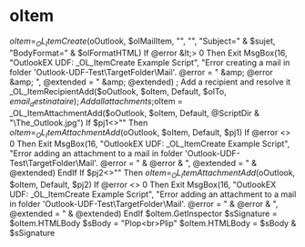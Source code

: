 # oItem
  $oItem = _OL_ItemCreate($oOutlook, $olMailItem, "", "", "Subject=" &amp; $sujet, "BodyFormat=" &amp; $olFormatHTML)    If @error &lt;> 0 Then Exit MsgBox(16, "OutlookEX UDF: _OL_ItemCreate Example Script", "Error creating a mail in folder 'Outlook-UDF-Test\TargetFolder\Mail'. @error = " &amp; @error &amp; ", @extended = " &amp; @extended)    ; Add a recipient and resolve it    _OL_ItemRecipientAdd($oOutlook, $oItem, Default, $olTo, $email_destinataire)     ; Add all attachments    ;$oItem = _OL_ItemAttachmentAdd($oOutlook, $oItem, Default, @ScriptDir &amp; "\The_Outlook.jpg")    If $pj1&lt;>"" Then       $oItem = _OL_ItemAttachmentAdd($oOutlook, $oItem, Default, $pj1)       If @error &lt;> 0 Then Exit MsgBox(16, "OutlookEX UDF: _OL_ItemCreate Example Script", "Error adding an attachment to a mail in folder 'Outlook-UDF-Test\TargetFolder\Mail'. @error = "  &amp; @error &amp; ", @extended = " &amp; @extended)    EndIf     If $pj2&lt;>"" Then       $oItem = _OL_ItemAttachmentAdd($oOutlook, $oItem, Default, $pj2)       If @error &lt;> 0 Then Exit MsgBox(16, "OutlookEX UDF: _OL_ItemCreate Example Script", "Error adding an attachment to a mail in folder 'Outlook-UDF-Test\TargetFolder\Mail'. @error = "  &amp; @error &amp; ", @extended = " &amp; @extended)    EndIf     $oItem.GetInspector   $sSignature = $oItem.HTMLBody   $sBody = "Plop&lt;br>Plip"   $oItem.HTMLBody = $sBody &amp; $sSignature
